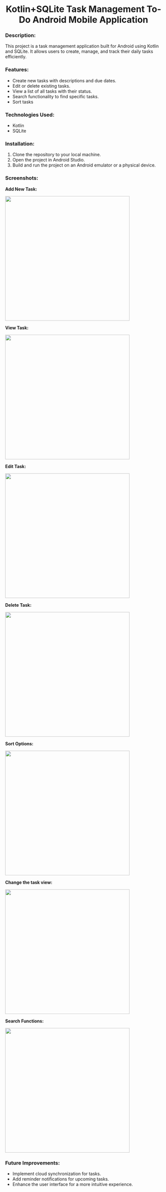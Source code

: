 <h1 align="center">Kotlin+SQLite Task Management To-Do Android Mobile Application</h1>

### Description:
This project is a task management application built for Android using Kotlin and SQLite. It allows users to create, manage, and track their daily tasks efficiently.

### Features:
- Create new tasks with descriptions and due dates.
- Edit or delete existing tasks.
- View a list of all tasks with their status.
- Search functionality to find specific tasks.
- Sort tasks

### Technologies Used:
- Kotlin
- SQLite

### Installation:
1. Clone the repository to your local machine.
2. Open the project in Android Studio.
3. Build and run the project on an Android emulator or a physical device.

### Screenshots:
**Add New Task:**
<p>
  <img src="https://github.com/imthadh-ahamed/Todo-App/assets/143585845/4b8714a8-44c2-434c-bd1d-23651dfef5e1" style="width: 400px;">
</p>

**View Task:**
<p>
  <img src="https://github.com/imthadh-ahamed/Todo-App/assets/143585845/ce71f6f4-6305-43b5-9643-a6ff00338d1f" style="width: 400px;">
</p>

**Edit Task:**
<p>
  <img src="https://github.com/imthadh-ahamed/Todo-App/assets/143585845/2f3d5f0e-4457-4608-b79c-dab9c78565de" style="width: 400px;">
</p>

**Delete Task:**
<p>
  <img src="https://github.com/imthadh-ahamed/Todo-App/assets/143585845/a23ead37-bf83-43ea-bb4b-0e72bc94670d" style="width: 400px;">
</p>

**Sort Options:**
<p>
  <img src="https://github.com/imthadh-ahamed/Todo-App/assets/143585845/a6d5d593-b754-419f-88c4-ab4d323fb615" style="width: 400px;">
</p>

**Change the task view:**
<p>
  <img src="https://github.com/imthadh-ahamed/Todo-App/assets/143585845/6e245994-e9ab-4674-b651-323844d9fc5c" style="width: 400px;">
</p>

**Search Functions:**
<p>
  <img src="https://github.com/imthadh-ahamed/Todo-App/assets/143585845/f1053df8-4667-42e5-85e1-5b366930f17b" style="width: 400px;">
</p>

### Future Improvements:
- Implement cloud synchronization for tasks.
- Add reminder notifications for upcoming tasks.
- Enhance the user interface for a more intuitive experience.
